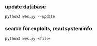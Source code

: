 ### update database
```
python3 wes.py --update
```

### search for exploits, read systeminfo
```
python3 wes.py <file>
```


